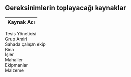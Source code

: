 ## Gereksinimlerin toplayacağı kaynaklar  

Kaynak Adı |
----- | 
Tesis Yöneticisi   
Grup Amiri   
Sahada çalışan ekip     
Bina   
İşler  
Mahaller  
Ekipmanlar  
Malzeme  

